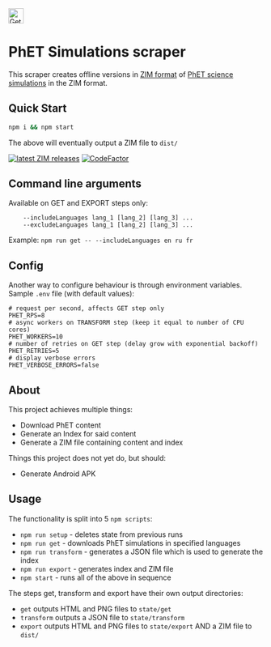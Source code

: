 <a href="https://play.google.com/store/apps/details?id=org.kiwix.kiwixcustomphet" target="_blank" align="left">
  <img src="https://play.google.com/intl/en/badges/images/badge_new.png" alt="Get it on Google Play" height="30" />
</a>

# PhET Simulations scraper

This scraper creates offline versions in [ZIM format](https://openzim.org) of [PhET science simulations](https://phet.colorado.edu) in the ZIM format.

## Quick Start

```bash
npm i && npm start
```

The above will eventually output a ZIM file to ```dist/```

[![latest ZIM releases](https://img.shields.io/badge/latest-ZIM-%23ff4365)](https://download.kiwix.org/zim/phet/)
[![CodeFactor](https://www.codefactor.io/repository/github/openzim/phet/badge)](https://www.codefactor.io/repository/github/openzim/phet)

## Command line arguments
Available on GET and EXPORT steps only: 
~~~
    --includeLanguages lang_1 [lang_2] [lang_3] ... 
    --excludeLanguages lang_1 [lang_2] [lang_3] ...
~~~
Example: `npm run get -- --includeLanguages en ru fr`

## Config

Another way to configure behaviour is through environment variables. Sample `.env` file (with default values):
~~~
# request per second, affects GET step only
PHET_RPS=8
# async workers on TRANSFORM step (keep it equal to number of CPU cores) 
PHET_WORKERS=10
# number of retries on GET step (delay grow with exponential backoff)
PHET_RETRIES=5
# display verbose errors 
PHET_VERBOSE_ERRORS=false
~~~

## About

This project achieves multiple things:
* Download PhET content
* Generate an Index for said content
* Generate a ZIM file containing content and index

Things this project does not yet do, but should:
* Generate Android APK

## Usage

The functionality is split into 5 ```npm scripts```:
* ```npm run setup``` - deletes state from previous runs
* ```npm run get``` - downloads PhET simulations in specified languages
* ```npm run transform``` - generates a JSON file which is used to generate the index
* ```npm run export``` - generates index and ZIM file
* ```npm start``` - runs all of the above in sequence

The steps get, transform and export have their own output directories:
* ```get``` outputs HTML and PNG files to ```state/get```
* ```transform``` outputs a JSON file to ```state/transform```
* ```export``` outputs HTML and PNG files to ```state/export``` AND a ZIM file to ```dist/```
